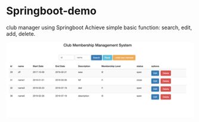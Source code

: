 # Springboot-demo
club manager using Springboot
Achieve simple basic function: search, edit, add, delete.

 ![image](https://github.com/feifanz/Springboot-demo/blob/master/images/index.png)
